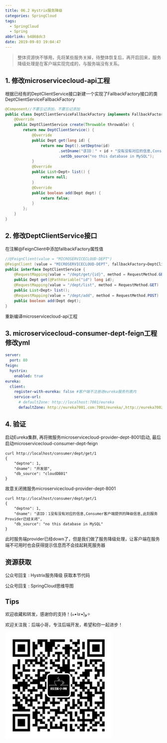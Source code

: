 ```yaml
---
title: 06.2 Hystrix服务降级
categories: SpringCloud
tags:
  - SpringCloud
  - Spring
abbrlink: b4868dc3
date: 2019-09-03 19:04:47
---
```


> 整体资源快不够用，先将某些服务关掉，待整体恢复后，再开启回来，服务降级处理是在客户端实现完成的，与服务端没有关系。

<!--more-->


## 1. 修改microservicecloud-api工程
根据已经有的DeptClientService接口新建一个实现了FallbackFactory接口的类DeptClientServiceFallbackFactory

```java
@Component//不要忘记添加，不要忘记添加
public class DeptClientServiceFallbackFactory implements FallbackFactory<DeptClientService> {
    @Override
    public DeptClientService create(Throwable throwable) {
        return new DeptClientService() {
            @Override
            public Dept get(long id) {
                return new Dept().setDeptno(id)
                        .setDname("该ID：" + id + "没有没有对应的信息,Consumer客户端提供的降级信息,此刻服务Provider已经关闭")
                        .setDb_source("no this database in MySQL");
            }
            @Override
            public List<Dept> list() {
                return null;
            }
            @Override
            public boolean add(Dept dept) {
                return false;
            }
        };
    }
}
```

## 2.  修改DeptClientService接口
在注解@FeignClient中添加fallbackFactory属性值

```java
//@FeignClient(value = "MICROSERVICECLOUD-DEPT")
@FeignClient (value = "MICROSERVICECLOUD-DEPT", fallbackFactory=DeptClientServiceFallbackFactory.class)
public interface DeptClientService {
    @RequestMapping(value = "/dept/get/{id}", method = RequestMethod.GET)
    public Dept get(@PathVariable("id") long id);
    @RequestMapping(value = "/dept/list", method = RequestMethod.GET)
    public List<Dept> list();
    @RequestMapping(value = "/dept/add", method = RequestMethod.POST)
    public boolean add(Dept dept);
}
```

重新编译microservicecloud-api工程

## 3. microservicecloud-consumer-dept-feign工程修改yml

```yaml
server:
  port: 80
feign:
  hystrix:
    enabled: true
eureka:
  client:
    register-with-eureka: false #客户端不注册进eureka服务列表内
    service-url:
      # defaultZone: http://localhost:7001/eureka
      defaultZone: http://eureka7001.com:7001/eureka/,http://eureka7002.com:7002/eureka/,http://eureka7003.com:7003/eureka/
```

## 4. 验证
启动Eureka集群, 再将微服务microservicecloud-provider-dept-8001启动, 最后启动microservicecloud-consumer-dept-feign
```jshelllanguage
curl http://localhost/consumer/dept/get/1
{
    "deptno": 1,
    "dname": "开发部",
    "db_source": "cloudDB01"
}
```
故意关闭微服务microservicecloud-provider-dept-8001
```jshelllanguage
curl http://localhost/consumer/dept/get/1
{
    "deptno": 1,
    "dname": "该ID：1没有没有对应的信息,Consumer客户端提供的降级信息,此刻服务Provider已经关闭",
    "db_source": "no this database in MySQL"
}
```
此时服务端provider已经down了，但是我们做了服务降级处理，让客户端在服务端不可用时也会获得提示信息而不会挂起耗死服务器


## 资源获取
公众号回复 : Hystrix服务降级 获取本节代码

公众号回复 : SpringCloud思维导图

## Tips
欢迎收藏和转发，感谢你的支持！(๑•̀ㅂ•́)و✧ 

欢迎关注我：后端小哥，专注后端开发，希望和你一起进步！

![](https://raw.githubusercontent.com/lujiahao0708/PicRepo/master/%E5%85%AC%E4%BC%97%E5%8F%B7%E4%BA%8C%E7%BB%B4%E7%A0%81.jpg)
